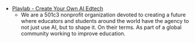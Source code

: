 - [Playlab - Create Your Own AI Edtech](https://www.playlab.ai/)
	- We are a 501c3 nonprofit organization devoted to creating a future where educators and students around the world have the agency to not just use AI, but to shape it. On their terms. As part of a global community working to improve education.